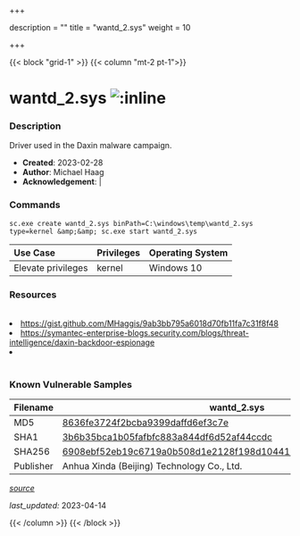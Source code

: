 +++

description = ""
title = "wantd_2.sys"
weight = 10

+++


{{< block "grid-1" >}}
{{< column "mt-2 pt-1">}}


# wantd_2.sys ![:inline](/images/twitter_verified.png) 


### Description

Driver used in the Daxin malware campaign.

- **Created**: 2023-02-28
- **Author**: Michael Haag
- **Acknowledgement**:  | [](https://twitter.com/)

### Commands

```
sc.exe create wantd_2.sys binPath=C:\windows\temp\wantd_2.sys type=kernel &amp;&amp; sc.exe start wantd_2.sys
```

| Use Case | Privileges | Operating System | 
|:---- | ---- | ---- |
| Elevate privileges | kernel | Windows 10 |

### Resources
<br>
<li><a href="https://gist.github.com/MHaggis/9ab3bb795a6018d70fb11fa7c31f8f48">https://gist.github.com/MHaggis/9ab3bb795a6018d70fb11fa7c31f8f48</a></li>
<li><a href="https://symantec-enterprise-blogs.security.com/blogs/threat-intelligence/daxin-backdoor-espionage">https://symantec-enterprise-blogs.security.com/blogs/threat-intelligence/daxin-backdoor-espionage</a></li>
<li><a href=""></a></li>
<br>

### Known Vulnerable Samples

| Filename | wantd_2.sys |
|:---- | ---- | 
| MD5 | <a href="https://www.virustotal.com/gui/file/8636fe3724f2bcba9399daffd6ef3c7e">8636fe3724f2bcba9399daffd6ef3c7e</a> |
| SHA1 | <a href="https://www.virustotal.com/gui/file/3b6b35bca1b05fafbfc883a844df6d52af44ccdc">3b6b35bca1b05fafbfc883a844df6d52af44ccdc</a> |
| SHA256 | <a href="https://www.virustotal.com/gui/file/6908ebf52eb19c6719a0b508d1e2128f198d10441551cbfb9f4031d382f5229f">6908ebf52eb19c6719a0b508d1e2128f198d10441551cbfb9f4031d382f5229f</a> |
| Publisher | Anhua Xinda (Beijing) Technology Co., Ltd. || Signature | S, i, g, n, e, d   || Date | 7:52 AM 4/30/2014 || Company | Microsoft Corporation || Description | WAN Transport Driver || Product | Microsoft Windows Operating System |


[*source*](https://github.com/magicsword-io/LOLDrivers/tree/main/yaml/wantd_2.yaml)

*last_updated:* 2023-04-14








{{< /column >}}
{{< /block >}}
